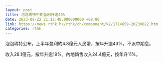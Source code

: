 ```yaml
---
layout: post
title: 泡泡瑪特中期盈利升逾43%
date: 2023-08-22 21:12:48.000000000 +08:00
link: https://news.rthk.hk/rthk/ch/component/k2/1714659-20230822.htm
categories: rthk
---
```


泡泡瑪特公布，上半年盈利約4.8億元人民幣，按年升逾43%。不派中期息。

收入28.1億元，按年升逾19%。內地銷售收入24.4億元，按年升11%。
